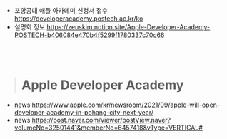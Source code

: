 - 포항공대 애플 아카데미 신청서 접수 https://developeracademy.postech.ac.kr/ko
- 설명회 정보 https://zeuskim.notion.site/Apple-Developer-Academy-POSTECH-b406084e470b4f5299f1780337c70c66

<br/><br/>
> # Apple Developer Academy
- news https://www.apple.com/kr/newsroom/2021/09/apple-will-open-developer-academy-in-pohang-city-next-year/  
- news https://post.naver.com/viewer/postView.naver?volumeNo=32501441&memberNo=6457418&vType=VERTICAL#
